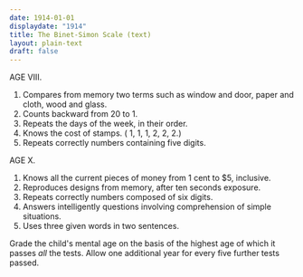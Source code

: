 ```yaml
---
date: 1914-01-01
displaydate: "1914"
title: The Binet-Simon Scale (text)
layout: plain-text
draft: false
---
```

AGE VIII.

1. Compares from memory two terms such as window and door, paper and cloth, wood and glass.
2. Counts backward from 20 to 1.
3. Repeats the days of the week, in their order.
4. Knows the cost of stamps. ( 1, 1, 1, 2, 2, 2.)
5. Repeats correctly numbers containing five digits.

AGE X.

1. Knows all the current pieces of money from 1 cent to $5, inclusive.
2. Reproduces designs from memory, after ten seconds exposure.
3. Repeats correctly numbers composed of six digits.
4. Answers intelligently questions involving comprehension of simple situations.
5. Uses three given words in two sentences.

Grade the child's mental age on the basis of the highest age of which it passes *all*
the tests. Allow one additional year for every five further tests passed.
